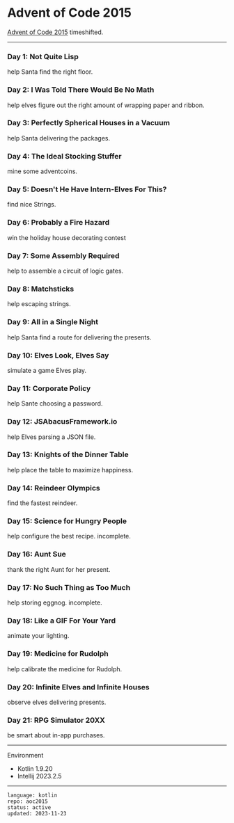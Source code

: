 # Advent of Code 2015

[Advent of Code 2015] timeshifted.

[Advent of Code 2015]:https://adventofcode.com/2015

---

### Day 1: Not Quite Lisp

help Santa find the right floor.

### Day 2: I Was Told There Would Be No Math

help elves figure out the right amount of wrapping paper and ribbon.

### Day 3: Perfectly Spherical Houses in a Vacuum

help Santa delivering the packages.

### Day 4: The Ideal Stocking Stuffer

mine some adventcoins.

### Day 5: Doesn't He Have Intern-Elves For This?

find nice Strings.

### Day 6: Probably a Fire Hazard

win the holiday house decorating contest

### Day 7: Some Assembly Required

help to assemble a circuit of logic gates.

### Day 8: Matchsticks

help escaping strings.

### Day 9: All in a Single Night

help Santa find a route for delivering the presents.

### Day 10: Elves Look, Elves Say

simulate a game Elves play.

### Day 11: Corporate Policy

help Sante choosing a password.

### Day 12: JSAbacusFramework.io

help Elves parsing a JSON file.

### Day 13: Knights of the Dinner Table

help place the table to maximize happiness.

### Day 14: Reindeer Olympics

find the fastest reindeer.

### Day 15: Science for Hungry People

help configure the best recipe. incomplete.

### Day 16: Aunt Sue

thank the right Aunt for her present.

### Day 17: No Such Thing as Too Much

help storing eggnog. incomplete.

### Day 18: Like a GIF For Your Yard

animate your lighting.

### Day 19: Medicine for Rudolph

help calibrate the medicine for Rudolph.

### Day 20: Infinite Elves and Infinite Houses

observe elves delivering presents.

### Day 21: RPG Simulator 20XX

be smart about in-app purchases.

---

Environment

- Kotlin 1.9.20
- Intellij 2023.2.5

---

```
language: kotlin
repo: aoc2015
status: active
updated: 2023-11-23
```